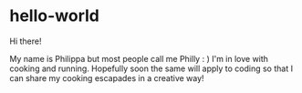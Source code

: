 # hello-world

Hi there! 

My name is Philippa but most people call me Philly : ) 
I'm in love with cooking and running. Hopefully soon the same will apply to coding so that I can share my cooking escapades in a creative way! 

